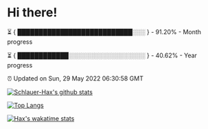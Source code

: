 # Hi there!

⏳ { ███████████████████████████░░░ } - 91.20% - Month progress

⏳ { ████████████░░░░░░░░░░░░░░░░░░ } - 40.62% - Year progress

⏰ Updated on Sun, 29 May 2022 06:30:58 GMT


[![Schlauer-Hax's github stats](https://github-readme-stats.vercel.app/api?username=Schlauer-Hax&show_icons=true&theme=dark&count_private=true)](https://github.com/Schlauer-Hax)


[![Top Langs](https://github-readme-stats.vercel.app/api/top-langs/?username=Schlauer-Hax&layout=compact&theme=dark)](https://github.com/Schlauer-Hax?tab=repositories)


[![Hax's wakatime stats](https://github-readme-stats.vercel.app/api/wakatime?username=Hax&theme=dark)](https://wakatime.com/@Hax)

